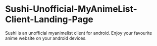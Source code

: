 # Sushi-Unofficial-MyAnimeList-Client-Landing-Page
Sushi is an unofficial myanimelist client for android. Enjoy your favourite anime website on your android devices.
